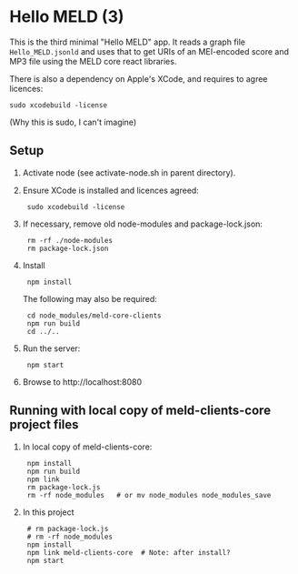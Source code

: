 # Hello MELD (3)

This is the third minimal "Hello MELD" app.  It reads a graph file  `Hello_MELD.jsonld` and uses that to get URIs of an MEI-encoded score and MP3 file using the MELD core react libraries.

There is also a dependency on Apple's XCode, and requires to agree licences:

    sudo xcodebuild -license

(Why this is sudo, I can't imagine)


## Setup

1. Activate node (see activate-node.sh in parent directory).

2. Ensure XCode is installed and licences agreed:

        sudo xcodebuild -license

3. If necessary, remove old node-modules and package-lock.json:

        rm -rf ./node-modules
        rm package-lock.json

4. Install

        npm install

   The following may also be required:

        cd node_modules/meld-core-clients
        npm run build
        cd ../..


5. Run the server:

        npm start

6. Browse to http://localhost:8080


## Running with local copy of meld-clients-core project files

1. In local copy of meld-clients-core:

        npm install
        npm run build
        npm link
        rm package-lock.js
        rm -rf node_modules   # or mv node_modules node_modules_save

2. In this project

        # rm package-lock.js
        # rm -rf node_modules
        npm install
        npm link meld-clients-core  # Note: after install?
        npm start



